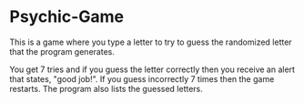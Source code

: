# Psychic-Game

This is a game where you type a letter to try to guess the randomized letter that the program generates.

You get 7 tries and if you guess the letter correctly then you receive an alert that states, "good job!". If you guess incorrectly 7 times then the game restarts. The program also lists the guessed letters. 